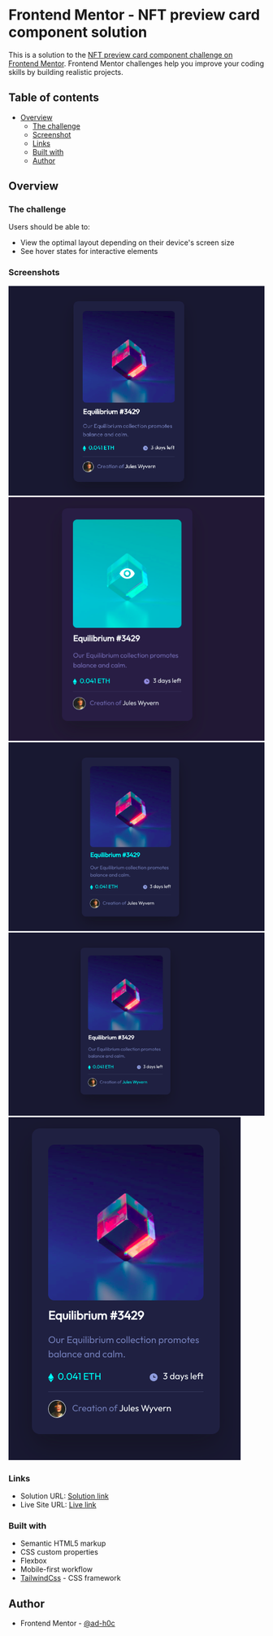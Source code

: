 # Frontend Mentor - NFT preview card component solution

This is a solution to the [NFT preview card component challenge on Frontend Mentor](https://www.frontendmentor.io/challenges/nft-preview-card-component-SbdUL_w0U). Frontend Mentor challenges help you improve your coding skills by building realistic projects.

## Table of contents

- [Overview](#overview)
  - [The challenge](#the-challenge)
  - [Screenshot](#screenshot)
  - [Links](#links)
  - [Built with](#built-with)
  - [Author](#author)

## Overview

### The challenge

Users should be able to:

- View the optimal layout depending on their device's screen size
- See hover states for interactive elements

### Screenshots

![Normal](./Screenshots/0.png)
![Hover eye](./Screenshots/1.png)
![Hover text](./Screenshots/2.png)
![Hover author](./Screenshots/3.png)
![Mobile](./Screenshots/4.png)

### Links

- Solution URL: [Solution link](https://www.frontendmentor.io/solutions/nft-preview-card-component-S1k6G-WU9)
- Live Site URL: [Live link](https://nft-preview-adhoc.netlify.app/)

### Built with

- Semantic HTML5 markup
- CSS custom properties
- Flexbox
- Mobile-first workflow
- [TailwindCss](https://tailwindcss.com/) - CSS framework

## Author

- Frontend Mentor - [@ad-h0c](https://www.frontendmentor.io/profile/Ad-h0c)

